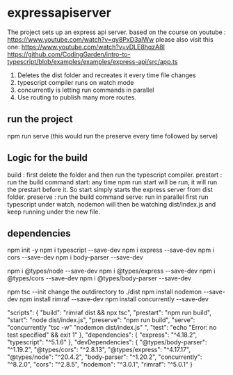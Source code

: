 # expressapiserver

The project sets up an express api server. based on the course on youtube : https://www.youtube.com/watch?v=qy8PxD3alWw
please also visit this one: https://www.youtube.com/watch?v=vDLE8hqzA8I
https://github.com/CodingGarden/intro-to-typescript/blob/examples/examples/express-api/src/app.ts

1. Deletes the dist folder and recreates it every time file changes
2. typescript compiler runs on watch mode
3. concurrently is letting run commands in parallel
4. Use routing to publish many more routes.

## run the project
npm run serve (this would run the preserve every time followed by serve)

## Logic for the build
build : first delete the folder and then run the typescript compiler.
prestart : run the build command
start: any time npm run start will be run, it will run the prestart before it. So start simply starts the express server from dist folder.
preserve : run the build command
serve: run in parallel first run typescript under watch, nodemon will then be watching dist/index.js and keep running under the new file. 

## dependencies
npm init -y
npm i typescript --save-dev
npm i express --save-dev
npm i cors --save-dev
npm i body-parser --save-dev

npm i @types/node --save-dev
npm i @types/express --save-dev
npm i @types/cors --save-dev
npm i @types/body-parser --save-dev

npm tsc --init
change the outdirectory to ./dist
npm install nodemon --save-dev
npm install rimraf --save-dev
npm install concurrently --save-dev


  "scripts": {
    "build": "rimraf dist && npx tsc",
    "prestart": "npm run build",
    "start": "node dist/index.js",
    "preserve": "npm run build",
    "serve": "concurrently \"tsc -w\"  \"nodemon dist/index.js\" ",
    "test": "echo \"Error: no test specified\" && exit 1"
  },
  "dependencies": {
    "express": "^4.18.2",
    "typescript": "^5.1.6"
  },
  "devDependencies": {
    "@types/body-parser": "^1.19.2",
    "@types/cors": "^2.8.13",
    "@types/express": "^4.17.17",
    "@types/node": "^20.4.2",
    "body-parser": "^1.20.2",
    "concurrently": "^8.2.0",
    "cors": "^2.8.5",
    "nodemon": "^3.0.1",
    "rimraf": "^5.0.1"
  }